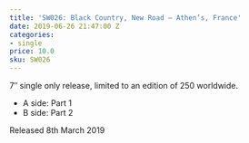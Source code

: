 ```yaml
---
title: 'SW026: Black Country, New Road – Athen’s, France'
date: 2019-06-26 21:47:00 Z
categories:
- single
price: 10.0
sku: SW026
---
```


7″ single only release, limited to an edition of 250 worldwide.

* A side: Part 1
* B side: Part 2

Released 8th March 2019